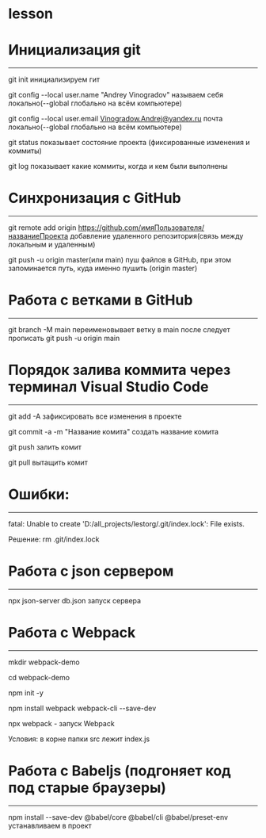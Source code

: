 # lesson

# Инициализация git
---
git init инициализируем гит

git config --local user.name "Andrey Vinogradov" называем себя локально(--global глобально на всём компьютере)

git config --local user.email Vinogradow.Andrej@yandex.ru почта локально(--global глобально на всём компьютере)

git status показывает состояние проекта (фиксированные изменения и коммиты)

git log показывает какие коммиты, когда и кем были выполнены


# Синхронизация с GitHub
---
git remote add origin https://github.com/имяПользователя/названиеПроекта добавление удаленного репозитория(связь между локальным и удаленным)

git push -u origin master(или main) пуш файлов в GitHub, при этом запоминается путь, куда именно пушить (origin master)


# Работа с ветками в GitHub
---
git branch -M main переименовывает ветку в main
после следует прописать git push -u origin main


# Порядок залива коммита через терминал Visual Studio Code
---
git add -A зафиксировать все изменения в проекте 

git commit -a -m "Название комита" создать название комита

git push залить комит

git pull вытащить комит



# Ошибки:
---
fatal: Unable to create 'D:/all_projects/lestorg/.git/index.lock': File exists.

Решение: rm .git/index.lock

# Работа с json сервером
---
npx json-server db.json запуск сервера

# Работа с Webpack
---
mkdir webpack-demo

cd webpack-demo

npm init -y

npm install webpack webpack-cli --save-dev

npx webpack - запуск Webpack

Условия: в корне папки src лежит index.js

# Работа с Babeljs (подгоняет код под старые браузеры)
---
npm install --save-dev @babel/core @babel/cli @babel/preset-env устанавливаем в проект
